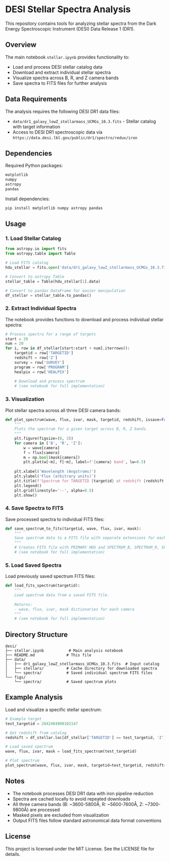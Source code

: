 # DESI Stellar Spectra Analysis

This repository contains tools for analyzing stellar spectra from the Dark Energy Spectroscopic Instrument (DESI) Data Release 1 (DR1).

## Overview

The main notebook `stellar.ipynb` provides functionality to:
- Load and process DESI stellar catalog data
- Download and extract individual stellar spectra
- Visualize spectra across B, R, and Z camera bands
- Save spectra to FITS files for further analysis

## Data Requirements

The analysis requires the following DESI DR1 data files:
- `data/dr1_galaxy_lowZ_stellarmass_UCMGs_10.3.fits` - Stellar catalog with target information
- Access to DESI DR1 spectroscopic data via `https://data.desi.lbl.gov/public/dr1/spectro/redux/iron`

## Dependencies

Required Python packages:
```python
matplotlib
numpy
astropy
pandas
```

Install dependencies:
```bash
pip install matplotlib numpy astropy pandas
```

## Usage

### 1. Load Stellar Catalog

```python
from astropy.io import fits
from astropy.table import Table

# Load FITS catalog
hdu_stellar = fits.open('data/dr1_galaxy_lowZ_stellarmass_UCMGs_10.3.fits')

# Convert to astropy Table
stellar_table = Table(hdu_stellar[1].data)

# Convert to pandas DataFrame for easier manipulation
df_stellar = stellar_table.to_pandas()
```

### 2. Extract Individual Spectra

The notebook provides functions to download and process individual stellar spectra:

```python
# Process spectra for a range of targets
start = 20
num = 20
for i, row in df_stellar[start:start + num].iterrows():
    targetid = row['TARGETID']
    redshift = row['Z']
    survey = row['SURVEY']
    program = row['PROGRAM']
    healpix = row['HEALPIX']
    
    # Download and process spectrum
    # (see notebook for full implementation)
```

### 3. Visualization

Plot stellar spectra across all three DESI camera bands:

```python
def plot_spectrum(wave, flux, ivar, mask, targetid, redshift, issave=False):
    """
    Plots the spectrum for a given target across B, R, Z bands.
    """
    plt.figure(figsize=(8, 3))
    for camera in ['B', 'R', 'Z']:
        w = wave[camera]
        f = flux[camera]
        m = np.bool(mask[camera])
        plt.plot(w[~m], f[~m], label=f'{camera} band', lw=0.5)
    
    plt.xlabel('Wavelength (Angstroms)')
    plt.ylabel('Flux (arbitrary units)')
    plt.title(f'Spectrum for TARGETID {targetid} at redshift {redshift:.3f}')
    plt.legend()
    plt.grid(linestyle='--', alpha=0.5)
    plt.show()
```

### 4. Save Spectra to FITS

Save processed spectra to individual FITS files:

```python
def save_spectrum_to_fits(targetid, wave, flux, ivar, mask):
    """
    Save spectrum data to a FITS file with separate extensions for each camera.
    """
    # Creates FITS file with PRIMARY HDU and SPECTRUM_B, SPECTRUM_R, SPECTRUM_Z extensions
    # (see notebook for full implementation)
```

### 5. Load Saved Spectra

Load previously saved spectrum FITS files:

```python
def load_fits_spectrum(targetid):
    """
    Load spectrum data from a saved FITS file.
    
    Returns:
    - wave, flux, ivar, mask dictionaries for each camera
    """
    # (see notebook for full implementation)
```

## Directory Structure

```
desi/
├── stellar.ipynb           # Main analysis notebook
├── README.md              # This file
├── data/
│   ├── dr1_galaxy_lowZ_stellarmass_UCMGs_10.3.fits  # Input catalog
│   ├── stellars/          # Cache directory for downloaded spectra
│   └── spectra/           # Saved individual spectrum FITS files
└── figs/
    └── spectra/           # Saved spectrum plots
```

## Example Analysis

Load and visualize a specific stellar spectrum:

```python
# Example target
test_targetid = 2842484900102147

# Get redshift from catalog
redshift = df_stellar.loc[df_stellar['TARGETID'] == test_targetid, 'Z'].values[0]

# Load saved spectrum
wave, flux, ivar, mask = load_fits_spectrum(test_targetid)

# Plot spectrum
plot_spectrum(wave, flux, ivar, mask, targetid=test_targetid, redshift=redshift, issave=False)
```

## Notes

- The notebook processes DESI DR1 data with iron pipeline reduction
- Spectra are cached locally to avoid repeated downloads
- All three camera bands (B: ~3600-5800Å, R: ~5600-7600Å, Z: ~7300-9800Å) are processed
- Masked pixels are excluded from visualization
- Output FITS files follow standard astronomical data format conventions

## License
This project is licensed under the MIT License. See the LICENSE file for details.